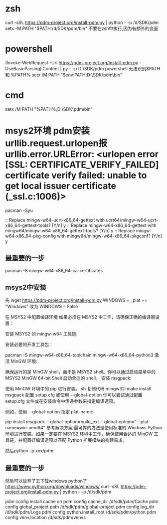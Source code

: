 # zsh
curl -sSL https://pdm-project.org/install-pdm.py | python - -p /d/SDK/pdm
setx -M PATH "$PATH:/d/SDK/pdm/bin" 不要在zsh中执行,因为有额外的变量
# powershell
(Invoke-WebRequest -Uri https://pdm-project.org/install-pdm.py -UseBasicParsing).Content | py - -p D:/SDK/pdm
powershell 无法识别$PATH 和 %PATH%
setx /M PATH "$env:PATH;D:\SDK\pdm\bin"
# cmd
setx /M PATH "%PATH%;D:\SDK\pdm\bin"
# msys2环境 pdm安装 urllib.request.urlopen报urllib.error.URLError: <urlopen error [SSL: CERTIFICATE_VERIFY_FAILED] certificate verify failed: unable to get local issuer certificate (_ssl.c:1006)>
pacman -Syu

:: Replace mingw-w64-ucrt-x86_64-gettext with ucrt64/mingw-w64-ucrt-x86_64-gettext-tools? [Y/n] y
:: Replace mingw-w64-x86_64-gettext with mingw64/mingw-w64-x86_64-gettext-tools? [Y/n] y
:: Replace mingw-w64-x86_64-pkg-config with mingw64/mingw-w64-x86_64-pkgconf? [Y/n] y
## 最重要的一步
pacman -S mingw-w64-x86_64-ca-certificates

## msys2中安装
先 wget https://pdm-project.org/install-pdm.py
WINDOWS = _plat == "Windows" 改为 WINDOWS = False

在 MSYS2 中配置编译环境
如果必须在 MSYS2 中工作，请确保正确的编译器设置：

安装 MSYS2 的 mingw-w64 工具链:

安装必要的开发工具包：

pacman -S mingw-w64-x86_64-toolchain mingw-w64-x86_64-python3
激活 MinGW 环境:

确保运行的是 MinGW shell，而不是 MSYS2 shell。你可以通过启动菜单中的 MSYS2 MinGW 64-bit Shell 启动合适的 shell。
安装 msgpack:

使用 MinGW 环境中的 pip 进行安装。
sh
复制代码
mingw32-make install msgpack
配置 setup.cfg 或使用 --global-option
你可以尝试通过配置 setup.cfg 文件或在安装命令中传递参数来指定编译选项。

例如，使用 --global-option 指定 plat-name:


pip install msgpack --global-option=build_ext --global-option="--plat-name=win-amd64"
参考解决方案
最可靠的方法是使用标准的 Windows Python 环境进行安装。如果一定要在 MSYS2 环境中工作，确保使用合适的 MinGW 工具链，并配置好编译选项以匹配 Python 扩展模块的构建需求。

然后python -p xxx/pdm
## 最重要的一步
然后可以放弃了去下载windows python了 https://www.python.org/downloads/windows/
curl -sSL https://pdm-project.org/install-pdm.py | python - -p /d/sdk/pdm

pdm config install.cache on
pdm config cache_dir /d/sdk/pdm/Cache
pdm config global_project.path /d/sdk/pdm/global-project
pdm config log_dir /d/sdk/pdm/Logs
pdm config python.install_root /d/sdk/pdm/python
pdm config venv.location /d/sdk/pdm/venvs